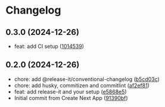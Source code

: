 # Changelog

## 0.3.0 (2024-12-26)

* feat: add CI setup ([1014539](https://github.com/henrique-blue/versioning-test/commit/1014539))

## 0.2.0 (2024-12-26)

* chore: add @release-it/conventional-changelog ([b5cd03c](https://github.com/henrique-blue/versioning-test/commit/b5cd03c))
* chore: add husky, commitizen and commitlint ([af2ef81](https://github.com/henrique-blue/versioning-test/commit/af2ef81))
* feat: add release-it and your setup ([e5868e5](https://github.com/henrique-blue/versioning-test/commit/e5868e5))
* Initial commit from Create Next App ([91390bf](https://github.com/henrique-blue/versioning-test/commit/91390bf))
